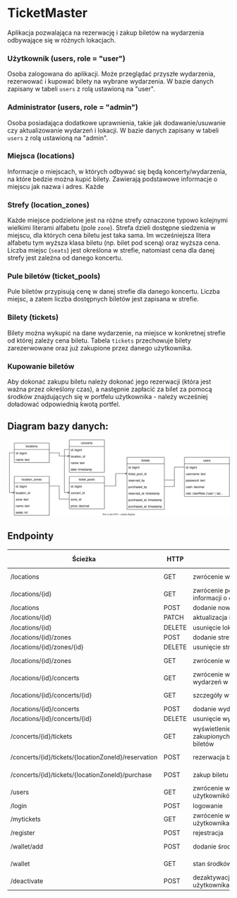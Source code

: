 # TicketMaster

Aplikacja pozwalająca na rezerwację i zakup biletów na wydarzenia odbywające się w różnych lokacjach.

### Użytkownik (users, role = "user")

Osoba zalogowana do aplikacji. Może przeglądać przyszłe wydarzenia, rezerwować i kupować bilety na wybrane wydarzenia. W bazie danych zapisany w tabeli `users` z rolą ustawioną na "user".

### Administrator (users, role = "admin")

Osoba posiadająca dodatkowe uprawnienia, takie jak dodawanie/usuwanie czy aktualizowanie wydarzeń i lokacji. W bazie danych zapisany w tabeli `users` z rolą ustawioną na "admin".

### Miejsca (locations)

Informacje o miejscach, w których odbywać się będą koncerty/wydarzenia, na które bedzie można kupić bilety. Zawierają podstawowe informacje o miejscu jak nazwa i adres.
Każde
### Strefy (location_zones)

Każde miejsce podzielone jest na różne strefy oznaczone typowo kolejnymi wielkimi literami alfabetu (pole `zone`). Strefa dzieli dostępne siedzenia w miejscu, dla których cena biletu jest taka sama. Im wcześniejsza litera alfabetu tym wyższa klasa biletu (np. bilet pod sceną) oraz wyższa cena. Liczba miejsc (`seats`) jest określona w strefie, natomiast cena dla danej strefy jest zależna od danego koncertu.

### Pule biletów (ticket_pools)

Pule biletów przypisują cenę w danej strefie dla danego koncertu. Liczba miejsc, a zatem liczba dostępnych biletów jest zapisana w strefie.

### Bilety (tickets)

Bilety można wykupić na dane wydarzenie, na miejsce w konkretnej strefie od której zależy cena biletu. Tabela `tickets` przechowuje bilety zarezerwowane oraz już zakupione przez danego użytkownika.

### Kupowanie biletów

Aby dokonać zakupu biletu należy dokonać jego rezerwacji (która jest ważna przez określony czas), a następnie
zapłacić za bilet za pomocą środków znajdujących się w portfelu użytkownika - należy wcześniej doładować
odpowiednią kwotą portfel.

## Diagram bazy danych:
![](./docs/db-diagram.drawio.svg)

## Endpointy

| Ścieżka                                            | HTTP   | Opis                                              | Uprawnieni użytkownicy |
|----------------------------------------------------|--------|---------------------------------------------------|------------------------|
| /locations                                         | GET    | zwrócenie wszystkich lokacji                      | ADMIN, USER            |
| /locations/{id}                                    | GET    | zwrócenie podstawowych informacji o danej lokacji | ADMIN, USER            |
| /locations                                         | POST   | dodanie nowej lokacji                             | ADMIN                  |
| /locations/{id}                                    | PATCH  | aktualizacja informacji o lokacji                 | ADMIN                  |
| /locations/{id}                                    | DELETE | usunięcie lokacji                                 | ADMIN                  |
| /locations/{id}/zones                              | POST   | dodanie strefy                                    | ADMIN                  |
| /locations/{id}/zones/{id}                         | DELETE | usunięcie strefy                                  | ADMIN                  |
| /locations/{id}/zones                              | GET    | zwrócenie wszystkich stref                        | ADMIN, USER            |
| /locations/{id}/concerts                           | GET    | zwrócenie wszystkich wydarzeń w danej lokacji     | ADMIN, USER            |
| /locations/{id}/concerts/{id}                      | GET    | szczegóły wydarzenia                              | ADMIN, USER            |
| /locations/{id}/concerts                           | POST   | dodanie wydarzenia                                | ADMIN                  |
| /locations/{id}/concerts/{id}                      | DELETE | usunięcie wydarzenia                              | ADMIN                  |
| /concerts/{id}/tickets                             | GET    | wyświetlenie zakupionych/zarezerwowanych biletów  | ADMIN            |
| /concerts/{id}/tickets/{locationZoneId}/reservation | POST   | rezerwacja biletu                                 | ADMIN, USER            |
| /concerts/{id}/tickets/{locationZoneId}/purchase   | POST   | zakup biletu                                      | ADMIN, USER            |
| /users                                             | GET    | zwrócenie wszystkich użytkowników                 | ADMIN                  |
| /login                                             | POST   | logowanie                                         | -                      |
| /mytickets                                         | GET    | zwrócenie wszystkich biletów użytkownika          | USER, ADMIN            |
| /register                                          | POST   | rejestracja                                       | -                      |
| /wallet/add                                        | POST   | dodanie środków                                   | ADMIN, USER            |
| /wallet                                            | GET    | stan środków                                      | ADMIN, USER            |
| /deactivate                                        | POST   | dezaktywacja konta użytkownika                    | ADMIN, USER            |
